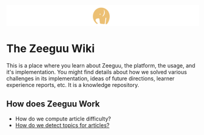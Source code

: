 ![](uploads/orange-elephant-small.png)

# The Zeeguu Wiki

This is a place where you learn about Zeeguu, the platform, the usage, and it's implementation. You might find details about how we solved various challenges in its implementation, ideas of future directions, learner experience reports, etc. It is a knowledge repository. 

## How does Zeeguu Work

- How do we compute article difficulty?
- [How do we detect topics for articles?](./topic-detection)






